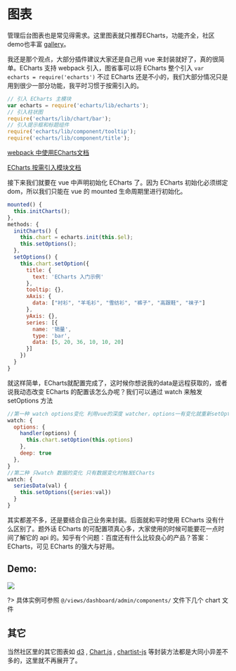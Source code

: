 # 图表

管理后台图表也是常见得需求。这里图表就只推荐ECharts，功能齐全，社区demo也丰富 [gallery](http://gallery.echartsjs.com/explore.html)。

我还是那个观点，大部分插件建议大家还是自己用 vue 来封装就好了，真的很简单。ECharts 支持 webpack 引入，图省事可以将 ECharts 整个引入 `var echarts = require('echarts')` 不过 ECharts 还是不小的，我们大部分情况只是用到很少一部分功能，我平时习惯于按需引入的。
```js
// 引入 ECharts 主模块
var echarts = require('echarts/lib/echarts');
// 引入柱状图
require('echarts/lib/chart/bar');
// 引入提示框和标题组件
require('echarts/lib/component/tooltip');
require('echarts/lib/component/title');
```
[webpack 中使用ECharts文档](http://echarts.baidu.com/tutorial.html#%E5%9C%A8%20webpack%20%E4%B8%AD%E4%BD%BF%E7%94%A8%20ECharts)

[ECharts 按需引入模块文档](https://github.com/ecomfe/echarts/blob/master/index.js)

接下来我们就要在 vue 中声明初始化 ECharts 了。因为 ECharts 初始化必须绑定 dom，所以我们只能在 vue 的 mounted 生命周期里进行初始化。

```js
mounted() {
  this.initCharts();
},
methods: {
  initCharts() {
    this.chart = echarts.init(this.$el);
    this.setOptions();
  },
  setOptions() {
    this.chart.setOption({
      title: {
        text: 'ECharts 入门示例'
      },
      tooltip: {},
      xAxis: {
        data: ["衬衫", "羊毛衫", "雪纺衫", "裤子", "高跟鞋", "袜子"]
      },
      yAxis: {},
      series: [{
        name: '销量',
        type: 'bar',
        data: [5, 20, 36, 10, 10, 20]
      }]
    })
  }
}
```

就这样简单，ECharts就配置完成了，这时候你想说我的data是远程获取的，或者说我动态改变 ECharts 的配置该怎么办呢？我们可以通过 watch 来触发 setOptions 方法

```js
//第一种 watch options变化 利用vue的深度 watcher，options一有变化就重新setOption
watch: {
  options: {
    handler(options) {
      this.chart.setOption(this.options)
    },
    deep: true
  },
}
//第二种 只watch 数据的变化 只有数据变化时触发ECharts
watch: {
  seriesData(val) {
    this.setOptions({series:val})
  }
}

```
其实都差不多，还是要结合自己业务来封装。后面就和平时使用 ECharts 没有什么区别了。题外话 ECharts 的可配置项真心多，大家使用的时候可能要花一点时间了解它的 api 的。知乎有个问题：百度还有什么比较良心的产品？答案：ECharts，可见 ECharts 的强大与好用。

## Demo:
![](https://wpimg.wallstcn.com/137aeadd-ad0e-4b21-badd-c53f96b7482b.gif)

?> 具体实例可参照 `@/views/dashboard/admin/components/` 文件下几个 chart 文件

## 其它
当然社区里的其它图表如 [d3](https://github.com/d3/d3) , [Chart.js](https://github.com/chartjs/Chart.js) , [chartist-js](https://github.com/gionkunz/chartist-js) 等封装方法都是大同小异差不多的，这里就不再展开了。
